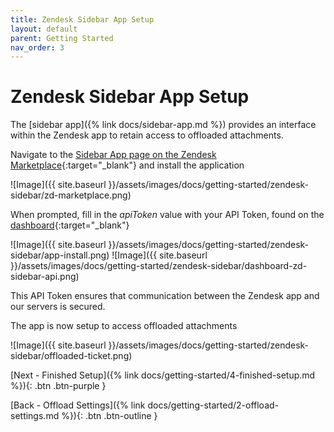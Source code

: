 ```yaml
---
title: Zendesk Sidebar App Setup
layout: default
parent: Getting Started
nav_order: 3
---
```


# Zendesk Sidebar App Setup

The [sidebar app]({% link docs/sidebar-app.md %}) provides an interface within the Zendesk app to retain access to offloaded attachments.

Navigate to the [Sidebar App page on the Zendesk Marketplace](https://www.zendesk.com/in/marketplace/apps/support/1002546/attachment-storage-offload/){:target="_blank"} and install the application

![Image]({{ site.baseurl }}/assets/images/docs/getting-started/zendesk-sidebar/zd-marketplace.png)

When prompted, fill in the _apiToken_ value with your API Token, found on the [dashboard](https://zd-external-attachment-storage.eh7p.com/dashboard){:target="_blank"}

![Image]({{ site.baseurl }}/assets/images/docs/getting-started/zendesk-sidebar/app-install.png)
![Image]({{ site.baseurl }}/assets/images/docs/getting-started/zendesk-sidebar/dashboard-zd-sidebar-api.png)

This API Token ensures that communication between the Zendesk app and our servers is secured.

The app is now setup to access offloaded attachments

![Image]({{ site.baseurl }}/assets/images/docs/getting-started/zendesk-sidebar/offloaded-ticket.png)

[Next - Finished Setup]({% link docs/getting-started/4-finished-setup.md %}){: .btn .btn-purple }

[Back - Offload Settings]({% link docs/getting-started/2-offload-settings.md %}){: .btn .btn-outline }